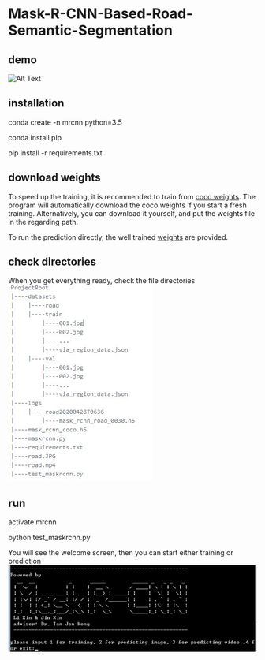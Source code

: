 # Mask-R-CNN-Based-Road-Semantic-Segmentation
## demo
![Alt Text](https://github.com/jinxinhelloworlddl/Mask-R-CNN-Based-Road-Semantic-Segmentation/blob/master/assets/demo.gif)

## installation
conda create -n mrcnn python=3.5

conda install pip

pip install -r requirements.txt

## download weights
To speed up the training, it is recommended to train from [coco weights](https://github.com/matterport/Mask_RCNN/releases/download/v2.0/mask_rcnn_coco.h5). The program will automatically download the coco weights if you start a fresh training. Alternatively, you can download it yourself, and put the weights file in the regarding path.

To run the prediction directly, the well trained [weights](https://drive.google.com/open?id=10h8HU0ezOUGNj-NvLNX_jAAMJ_jCqi74) are provided.

## check directories
When you get everything ready, check the file directories
![directories](https://github.com/jinxinhelloworlddl/Mask-R-CNN-Based-Road-Semantic-Segmentation/blob/master/assets/directories.jpg)
<!---
ProjectRoot
|----datasets
|    |----road
|        |----train
|            |----001.jpg
|            |----002.jpg
|            |----...
|            |----via_region_data.json
|        |----val
|            |----001.jpg
|            |----002.jpg
|            |----...
|            |----via_region_data.json
|----logs
|    |----road20200428T0636
|        |----mask_rcnn_road_0030.h5
|----mask_rcnn_coco.h5
|----maskrcnn.py
|----requirements.txt
|----road.JPG
|----road.mp4
|----test_maskrcnn.py
-->

## run
activate mrcnn

python test_maskrcnn.py

You will see the welcome screen, then you can start either training or prediction
![directories](https://github.com/jinxinhelloworlddl/Mask-R-CNN-Based-Road-Semantic-Segmentation/blob/master/assets/welcome.png)
 


